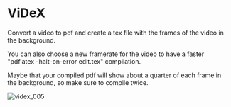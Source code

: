 # ViDeX
Convert a video to pdf and create a tex file with the frames of the video in the background.

You can also choose a new framerate for the video to have a faster "pdflatex -halt-on-error edit.tex" compilation.

Maybe that your compiled pdf will show about a quarter of each frame in the background, so make sure to compile twice. 

![videx_005](https://user-images.githubusercontent.com/114911243/218343517-40716954-0b59-48e5-8c68-48787eddb00a.jpg)
